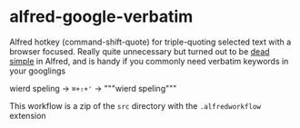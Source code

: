 alfred-google-verbatim
======================

Alfred hotkey (command-shift-quote) for triple-quoting selected text with a browser focused. Really quite unnecessary but turned out to be [dead simple](http://support.alfredapp.com/workflows:config:triggers-hotkey) in Alfred, and is handy if you commonly need verbatim keywords in your googlings

wierd speling -> `⌘+⇧+'` -> """wierd speling"""

This workflow is a zip of the `src` directory with the `.alfredworkflow` extension
